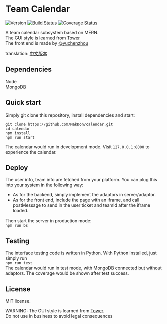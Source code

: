 # Team Calendar

![Version][version-badge] [![Build Status][travis-badge]][travis-link] [![Coverage Status][coverage-badge]][coverage-link]

A team calendar subsystem based on MERN.    
The GUI style is learned from [Tower](https://tower.im/)  
The front end is made by [@yuchenzhou](https://github.com/yuchenzhou)

translation: [中文版本](https://github.com/MakDon/calendar/blob/master/README-CN.md)
## Dependencies

Node  
MongoDB


## Quick start

Simply git clone this repository, install dependencies and start:
```
git clone https://github.com/MakDon/calendar.git  
cd calendar  
npm install  
npm run start
```
The calendar would run in development mode. Visit `127.0.0.1:8000` to experience the calendar.

## Deploy

The user info, team info are fetched from your platform. You can plug this into your system in the following way:

- As for the backend, simply implement the adaptors in server/adaptor.  
- As for the front end, include the page with an iframe, and call postMessage to send in the user ticket and teamId after the iframe loaded.

Then start the server in production mode:  
`npm run bs`

## Testing

The interface testing code is written in Python. With Python installed, just simply run  
`npm run test`  
The calendar would run in test mode, with MongoDB connected but without adaptors. The coverage would be shown after test success. 


## License

MIT license.  

WARNING: The GUI style is learned from [Tower](https://tower.im/).   
Do not use in business to avoid legal consequences

[travis-badge]:    https://travis-ci.com/MakDon/calendar.svg?branch=master
[travis-link]:     https://travis-ci.com/MakDon/calendar
[version-badge]:   https://img.shields.io/badge/version-0.1.3-blue.svg
[coverage-badge]:  https://coveralls.io/repos/github/MakDon/calendar/badge.svg?branch=master
[coverage-link]:   https://coveralls.io/github/MakDon/calendar?branch=master
